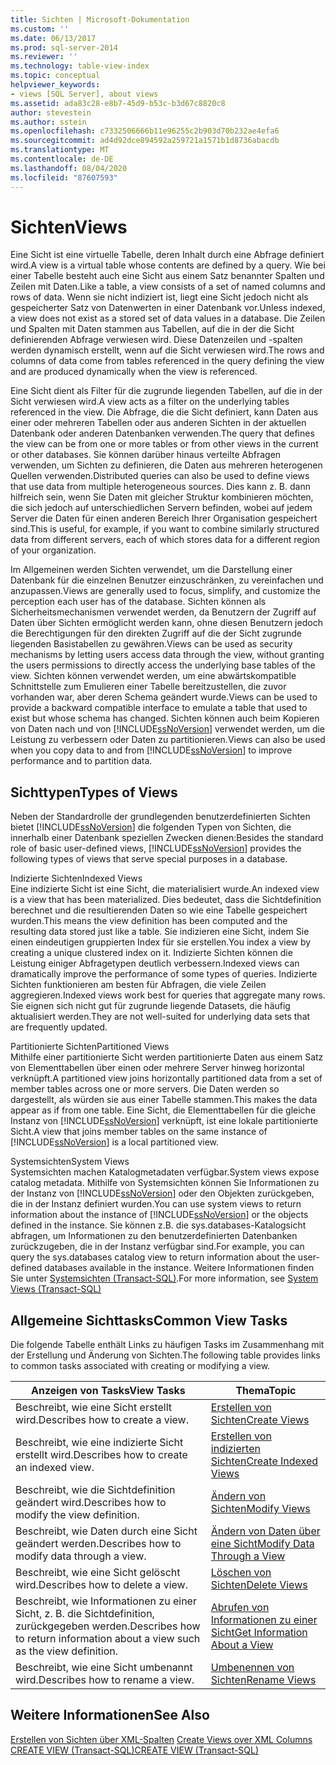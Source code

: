 ```yaml
---
title: Sichten | Microsoft-Dokumentation
ms.custom: ''
ms.date: 06/13/2017
ms.prod: sql-server-2014
ms.reviewer: ''
ms.technology: table-view-index
ms.topic: conceptual
helpviewer_keywords:
- views [SQL Server], about views
ms.assetid: ada83c28-e8b7-45d9-b53c-b3d67c8820c8
author: stevestein
ms.author: sstein
ms.openlocfilehash: c7332506666b11e96255c2b903d70b232ae4efa6
ms.sourcegitcommit: ad4d92dce894592a259721a1571b1d8736abacdb
ms.translationtype: MT
ms.contentlocale: de-DE
ms.lasthandoff: 08/04/2020
ms.locfileid: "87607593"
---
```

# <a name="views"></a><span data-ttu-id="7b70e-102">Sichten</span><span class="sxs-lookup"><span data-stu-id="7b70e-102">Views</span></span>
  <span data-ttu-id="7b70e-103">Eine Sicht ist eine virtuelle Tabelle, deren Inhalt durch eine Abfrage definiert wird.</span><span class="sxs-lookup"><span data-stu-id="7b70e-103">A view is a virtual table whose contents are defined by a query.</span></span> <span data-ttu-id="7b70e-104">Wie bei einer Tabelle besteht auch eine Sicht aus einem Satz benannter Spalten und Zeilen mit Daten.</span><span class="sxs-lookup"><span data-stu-id="7b70e-104">Like a table, a view consists of a set of named columns and rows of data.</span></span> <span data-ttu-id="7b70e-105">Wenn sie nicht indiziert ist, liegt eine Sicht jedoch nicht als gespeicherter Satz von Datenwerten in einer Datenbank vor.</span><span class="sxs-lookup"><span data-stu-id="7b70e-105">Unless indexed, a view does not exist as a stored set of data values in a database.</span></span> <span data-ttu-id="7b70e-106">Die Zeilen und Spalten mit Daten stammen aus Tabellen, auf die in der die Sicht definierenden Abfrage verwiesen wird. Diese Datenzeilen und -spalten werden dynamisch erstellt, wenn auf die Sicht verwiesen wird.</span><span class="sxs-lookup"><span data-stu-id="7b70e-106">The rows and columns of data come from tables referenced in the query defining the view and are produced dynamically when the view is referenced.</span></span>  
  
 <span data-ttu-id="7b70e-107">Eine Sicht dient als Filter für die zugrunde liegenden Tabellen, auf die in der Sicht verwiesen wird.</span><span class="sxs-lookup"><span data-stu-id="7b70e-107">A view acts as a filter on the underlying tables referenced in the view.</span></span> <span data-ttu-id="7b70e-108">Die Abfrage, die die Sicht definiert, kann Daten aus einer oder mehreren Tabellen oder aus anderen Sichten in der aktuellen Datenbank oder anderen Datenbanken verwenden.</span><span class="sxs-lookup"><span data-stu-id="7b70e-108">The query that defines the view can be from one or more tables or from other views in the current or other databases.</span></span> <span data-ttu-id="7b70e-109">Sie können darüber hinaus verteilte Abfragen verwenden, um Sichten zu definieren, die Daten aus mehreren heterogenen Quellen verwenden.</span><span class="sxs-lookup"><span data-stu-id="7b70e-109">Distributed queries can also be used to define views that use data from multiple heterogeneous sources.</span></span> <span data-ttu-id="7b70e-110">Dies kann z. B. dann hilfreich sein, wenn Sie Daten mit gleicher Struktur kombinieren möchten, die sich jedoch auf unterschiedlichen Servern befinden, wobei auf jedem Server die Daten für einen anderen Bereich Ihrer Organisation gespeichert sind.</span><span class="sxs-lookup"><span data-stu-id="7b70e-110">This is useful, for example, if you want to combine similarly structured data from different servers, each of which stores data for a different region of your organization.</span></span>  
  
 <span data-ttu-id="7b70e-111">Im Allgemeinen werden Sichten verwendet, um die Darstellung einer Datenbank für die einzelnen Benutzer einzuschränken, zu vereinfachen und anzupassen.</span><span class="sxs-lookup"><span data-stu-id="7b70e-111">Views are generally used to focus, simplify, and customize the perception each user has of the database.</span></span> <span data-ttu-id="7b70e-112">Sichten können als Sicherheitsmechanismen verwendet werden, da Benutzern der Zugriff auf Daten über Sichten ermöglicht werden kann, ohne diesen Benutzern jedoch die Berechtigungen für den direkten Zugriff auf die der Sicht zugrunde liegenden Basistabellen zu gewähren.</span><span class="sxs-lookup"><span data-stu-id="7b70e-112">Views can be used as security mechanisms by letting users access data through the view, without granting the users permissions to directly access the underlying base tables of the view.</span></span> <span data-ttu-id="7b70e-113">Sichten können verwendet werden, um eine abwärtskompatible Schnittstelle zum Emulieren einer Tabelle bereitzustellen, die zuvor vorhanden war, aber deren Schema geändert wurde.</span><span class="sxs-lookup"><span data-stu-id="7b70e-113">Views can be used to provide a backward compatible interface to emulate a table that used to exist but whose schema has changed.</span></span> <span data-ttu-id="7b70e-114">Sichten können auch beim Kopieren von Daten nach und von [!INCLUDE[ssNoVersion](../../includes/ssnoversion-md.md)] verwendet werden, um die Leistung zu verbessern oder Daten zu partitionieren.</span><span class="sxs-lookup"><span data-stu-id="7b70e-114">Views can also be used when you copy data to and from [!INCLUDE[ssNoVersion](../../includes/ssnoversion-md.md)] to improve performance and to partition data.</span></span>  
  
## <a name="types-of-views"></a><span data-ttu-id="7b70e-115">Sichttypen</span><span class="sxs-lookup"><span data-stu-id="7b70e-115">Types of Views</span></span>  
 <span data-ttu-id="7b70e-116">Neben der Standardrolle der grundlegenden benutzerdefinierten Sichten bietet [!INCLUDE[ssNoVersion](../../includes/ssnoversion-md.md)] die folgenden Typen von Sichten, die innerhalb einer Datenbank speziellen Zwecken dienen:</span><span class="sxs-lookup"><span data-stu-id="7b70e-116">Besides the standard role of basic user-defined views, [!INCLUDE[ssNoVersion](../../includes/ssnoversion-md.md)] provides the following types of views that serve special purposes in a database.</span></span>  
  
 <span data-ttu-id="7b70e-117">Indizierte Sichten</span><span class="sxs-lookup"><span data-stu-id="7b70e-117">Indexed Views</span></span>  
 <span data-ttu-id="7b70e-118">Eine indizierte Sicht ist eine Sicht, die materialisiert wurde.</span><span class="sxs-lookup"><span data-stu-id="7b70e-118">An indexed view is a view that has been materialized.</span></span> <span data-ttu-id="7b70e-119">Dies bedeutet, dass die Sichtdefinition berechnet und die resultierenden Daten so wie eine Tabelle gespeichert wurden.</span><span class="sxs-lookup"><span data-stu-id="7b70e-119">This means the view definition has been computed and the resulting data stored just like a table.</span></span> <span data-ttu-id="7b70e-120">Sie indizieren eine Sicht, indem Sie einen eindeutigen gruppierten Index für sie erstellen.</span><span class="sxs-lookup"><span data-stu-id="7b70e-120">You index a view by creating a unique clustered index on it.</span></span> <span data-ttu-id="7b70e-121">Indizierte Sichten können die Leistung einiger Abfragetypen deutlich verbessern.</span><span class="sxs-lookup"><span data-stu-id="7b70e-121">Indexed views can dramatically improve the performance of some types of queries.</span></span> <span data-ttu-id="7b70e-122">Indizierte Sichten funktionieren am besten für Abfragen, die viele Zeilen aggregieren.</span><span class="sxs-lookup"><span data-stu-id="7b70e-122">Indexed views work best for queries that aggregate many rows.</span></span> <span data-ttu-id="7b70e-123">Sie eignen sich nicht gut für zugrunde liegende Datasets, die häufig aktualisiert werden.</span><span class="sxs-lookup"><span data-stu-id="7b70e-123">They are not well-suited for underlying data sets that are frequently updated.</span></span>  
  
 <span data-ttu-id="7b70e-124">Partitionierte Sichten</span><span class="sxs-lookup"><span data-stu-id="7b70e-124">Partitioned Views</span></span>  
 <span data-ttu-id="7b70e-125">Mithilfe einer partitionierte Sicht werden partitionierte Daten aus einem Satz von Elementtabellen über einen oder mehrere Server hinweg horizontal verknüpft.</span><span class="sxs-lookup"><span data-stu-id="7b70e-125">A partitioned view joins horizontally partitioned data from a set of member tables across one or more servers.</span></span> <span data-ttu-id="7b70e-126">Die Daten werden so dargestellt, als würden sie aus einer Tabelle stammen.</span><span class="sxs-lookup"><span data-stu-id="7b70e-126">This makes the data appear as if from one table.</span></span> <span data-ttu-id="7b70e-127">Eine Sicht, die Elementtabellen für die gleiche Instanz von [!INCLUDE[ssNoVersion](../../includes/ssnoversion-md.md)] verknüpft, ist eine lokale partitionierte Sicht.</span><span class="sxs-lookup"><span data-stu-id="7b70e-127">A view that joins member tables on the same instance of [!INCLUDE[ssNoVersion](../../includes/ssnoversion-md.md)] is a local partitioned view.</span></span>  
  
 <span data-ttu-id="7b70e-128">Systemsichten</span><span class="sxs-lookup"><span data-stu-id="7b70e-128">System Views</span></span>  
 <span data-ttu-id="7b70e-129">Systemsichten machen Katalogmetadaten verfügbar.</span><span class="sxs-lookup"><span data-stu-id="7b70e-129">System views expose catalog metadata.</span></span> <span data-ttu-id="7b70e-130">Mithilfe von Systemsichten können Sie Informationen zu der Instanz von [!INCLUDE[ssNoVersion](../../includes/ssnoversion-md.md)] oder den Objekten zurückgeben, die in der Instanz definiert wurden.</span><span class="sxs-lookup"><span data-stu-id="7b70e-130">You can use system views to return information about the instance of [!INCLUDE[ssNoVersion](../../includes/ssnoversion-md.md)] or the objects defined in the instance.</span></span> <span data-ttu-id="7b70e-131">Sie können z.B. die sys.databases-Katalogsicht abfragen, um Informationen zu den benutzerdefinierten Datenbanken zurückzugeben, die in der Instanz verfügbar sind.</span><span class="sxs-lookup"><span data-stu-id="7b70e-131">For example, you can query the sys.databases catalog view to return information about the user-defined databases available in the instance.</span></span> <span data-ttu-id="7b70e-132">Weitere Informationen finden Sie unter [Systemsichten &#40;Transact-SQL&#41;](/sql/t-sql/language-reference).</span><span class="sxs-lookup"><span data-stu-id="7b70e-132">For more information, see [System Views &#40;Transact-SQL&#41;](/sql/t-sql/language-reference)</span></span>  
  
## <a name="common-view-tasks"></a><span data-ttu-id="7b70e-133">Allgemeine Sichttasks</span><span class="sxs-lookup"><span data-stu-id="7b70e-133">Common View Tasks</span></span>  
 <span data-ttu-id="7b70e-134">Die folgende Tabelle enthält Links zu häufigen Tasks im Zusammenhang mit der Erstellung und Änderung von Sichten.</span><span class="sxs-lookup"><span data-stu-id="7b70e-134">The following table provides links to common tasks associated with creating or modifying a view.</span></span>  
  
|<span data-ttu-id="7b70e-135">Anzeigen von Tasks</span><span class="sxs-lookup"><span data-stu-id="7b70e-135">View Tasks</span></span>|<span data-ttu-id="7b70e-136">Thema</span><span class="sxs-lookup"><span data-stu-id="7b70e-136">Topic</span></span>|  
|----------------|-----------|  
|<span data-ttu-id="7b70e-137">Beschreibt, wie eine Sicht erstellt wird.</span><span class="sxs-lookup"><span data-stu-id="7b70e-137">Describes how to create a view.</span></span>|[<span data-ttu-id="7b70e-138">Erstellen von Sichten</span><span class="sxs-lookup"><span data-stu-id="7b70e-138">Create Views</span></span>](../views/views.md)|  
|<span data-ttu-id="7b70e-139">Beschreibt, wie eine indizierte Sicht erstellt wird.</span><span class="sxs-lookup"><span data-stu-id="7b70e-139">Describes how to create an indexed view.</span></span>|[<span data-ttu-id="7b70e-140">Erstellen von indizierten Sichten</span><span class="sxs-lookup"><span data-stu-id="7b70e-140">Create Indexed Views</span></span>](../views/create-indexed-views.md)|  
|<span data-ttu-id="7b70e-141">Beschreibt, wie die Sichtdefinition geändert wird.</span><span class="sxs-lookup"><span data-stu-id="7b70e-141">Describes how to modify the view definition.</span></span>|[<span data-ttu-id="7b70e-142">Ändern von Sichten</span><span class="sxs-lookup"><span data-stu-id="7b70e-142">Modify Views</span></span>](../views/modify-views.md)|  
|<span data-ttu-id="7b70e-143">Beschreibt, wie Daten durch eine Sicht geändert werden.</span><span class="sxs-lookup"><span data-stu-id="7b70e-143">Describes how to modify data through a view.</span></span>|[<span data-ttu-id="7b70e-144">Ändern von Daten über eine Sicht</span><span class="sxs-lookup"><span data-stu-id="7b70e-144">Modify Data Through a View</span></span>](../views/modify-data-through-a-view.md)|  
|<span data-ttu-id="7b70e-145">Beschreibt, wie eine Sicht gelöscht wird.</span><span class="sxs-lookup"><span data-stu-id="7b70e-145">Describes how to delete a view.</span></span>|[<span data-ttu-id="7b70e-146">Löschen von Sichten</span><span class="sxs-lookup"><span data-stu-id="7b70e-146">Delete Views</span></span>](../views/delete-views.md)|  
|<span data-ttu-id="7b70e-147">Beschreibt, wie Informationen zu einer Sicht, z. B. die Sichtdefinition, zurückgegeben werden.</span><span class="sxs-lookup"><span data-stu-id="7b70e-147">Describes how to return information about a view such as the view definition.</span></span>|[<span data-ttu-id="7b70e-148">Abrufen von Informationen zu einer Sicht</span><span class="sxs-lookup"><span data-stu-id="7b70e-148">Get Information About a View</span></span>](../views/get-information-about-a-view.md)|  
|<span data-ttu-id="7b70e-149">Beschreibt, wie eine Sicht umbenannt wird.</span><span class="sxs-lookup"><span data-stu-id="7b70e-149">Describes how to rename a view.</span></span>|[<span data-ttu-id="7b70e-150">Umbenennen von Sichten</span><span class="sxs-lookup"><span data-stu-id="7b70e-150">Rename Views</span></span>](../views/rename-views.md)|  
  
## <a name="see-also"></a><span data-ttu-id="7b70e-151">Weitere Informationen</span><span class="sxs-lookup"><span data-stu-id="7b70e-151">See Also</span></span>  
 <span data-ttu-id="7b70e-152">[Erstellen von Sichten über XML-Spalten](../xml/create-views-over-xml-columns.md) </span><span class="sxs-lookup"><span data-stu-id="7b70e-152">[Create Views over XML Columns](../xml/create-views-over-xml-columns.md) </span></span>  
 [<span data-ttu-id="7b70e-153">CREATE VIEW &#40;Transact-SQL&#41;</span><span class="sxs-lookup"><span data-stu-id="7b70e-153">CREATE VIEW &#40;Transact-SQL&#41;</span></span>](/sql/t-sql/statements/create-view-transact-sql)  
  
  
